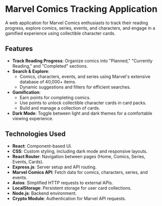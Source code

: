 # Marvel Comics Tracking Application

A web application for Marvel Comics enthusiasts to track their reading progress, explore comics, series, events, and characters, and engage in a gamified experience using collectible character cards.

## Features

- **Track Reading Progress**: Organize comics into "Planned," "Currently Reading," and "Completed" sections.
- **Search & Explore**:
  - Comics, characters, events, and series using Marvel's extensive database of 40,000+ items.
  - Dynamic suggestions and filters for efficient searches.
- **Gamification**:
  - Earn points for completing comics.
  - Use points to unlock collectible character cards in card packs.
  - Build and manage a collection of cards.
- **Dark Mode**: Toggle between light and dark themes for a comfortable viewing experience.

## Technologies Used
- **React**: Component-based UI.
- **CSS**: Custom styling, including dark mode and responsive layouts.
- **React Router**: Navigation between pages (Home, Comics, Series, Events, Cards).
- **Express.js**: Server setup and API routing.
- **Marvel Comics API**: Fetch data for comics, characters, series, and events.
- **Axios**: Simplified HTTP requests to external APIs.
- **LocalStorage**: Persistent storage for user card collections.
- **Node.js**: Backend environment.
- **Crypto Module**: Authentication for Marvel API requests.
